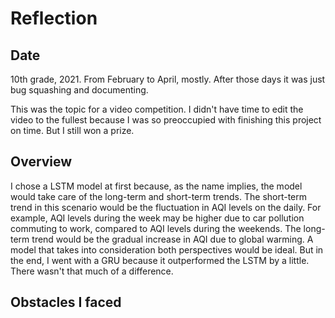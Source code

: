 # Reflection 

## Date

10th grade, 2021. From February to April, mostly. After those days it was just bug squashing and documenting. 

This was the topic for a video competition. I didn't have time to edit the video to the fullest because I was so preoccupied with finishing this project on time. But I still won a prize.

## Overview

I chose a LSTM model at first because, as the name implies, the model would take care of the long-term and short-term trends. The short-term trend in this scenario would be the fluctuation in AQI levels on the daily. For example, AQI levels during the week may be higher due to car pollution commuting to work, compared to AQI levels during the weekends. The long-term trend would be the gradual increase in AQI due to global warming. A model that takes into consideration both perspectives would be ideal. But in the end, I went with a GRU because it outperformed the LSTM by a little. There wasn't that much of a difference.

## Obstacles I faced